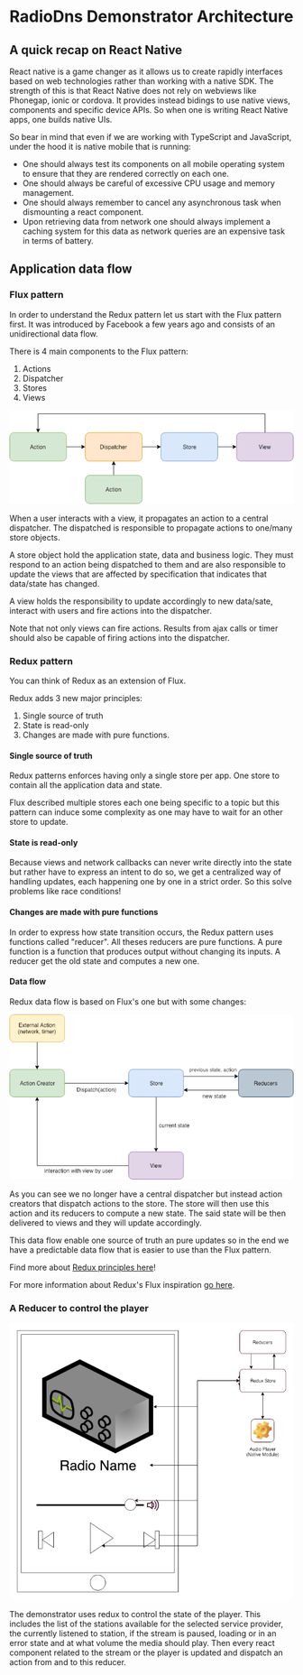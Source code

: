 # RadioDns Demonstrator Architecture

## A quick recap on React Native
React native is a game changer as it allows us to create rapidly interfaces based on web technologies
rather than working with a native SDK. The strength of this is that React Native does not rely on
webviews like Phonegap, ionic or cordova. It provides instead bidings to use native views, components
and specific device APIs. So when one is writing React Native apps, one builds native UIs.

So bear in mind that even if we are working with TypeScript and JavaScript, under the hood it is 
native mobile that is running:
- One should always test its components on all mobile operating system to
ensure that they are rendered correctly on each one.
- One should always be careful of excessive CPU usage and memory management.
- One should always remember to cancel any asynchronous task when dismounting a react component.
- Upon retrieving data from network one should always implement a caching system for this data as network
queries are an expensive task in terms of battery. 

## Application data flow
### Flux pattern
In order to understand the Redux pattern let us start with the Flux pattern first.
It was introduced by Facebook a few years ago and consists of an unidirectional data flow.

There is 4 main components to the Flux pattern:
1. Actions
2. Dispatcher
3. Stores
4. Views

![alt text](images/flux_pattern.png "Flux pattern")

When a user interacts with a view, it propagates an action to a central dispatcher. The dispatched is responsible to
propagate actions to one/many store objects.

A store object hold the application state, data and business logic. They must respond to an action being dispatched to 
them and are also responsible to update the views that are affected by specification that indicates that data/state has changed.

A view holds the responsibility to update accordingly to new data/sate, interact with users and fire actions into the
dispatcher.

Note that not only views can fire actions. Results from ajax calls or timer should also be capable of firing actions into
the dispatcher.

### Redux pattern
You can think of Redux as an extension of Flux.

Redux adds 3 new major principles:
1. Single source of truth
2. State is read-only
3. Changes are made with pure functions.

#### Single source of truth
Redux patterns enforces having only a single store per app. One store to contain all the application data and state.

Flux described multiple stores each one being specific to a topic but this pattern can induce some complexity as one may
have to wait for an other store to update.

#### State is read-only
Because views and network callbacks can never write directly into the state but rather have to express an intent to do so,
we get a centralized way of handling updates, each happening one by one in a strict order. So this solve problems like 
race conditions!

#### Changes are made with pure functions
In order to express how state transition occurs, the Redux pattern uses functions called "reducer". All theses reducers are pure functions.
A pure function is a function that produces output without changing its inputs. A reducer get the old state and computes a
new one.

#### Data flow
Redux data flow is based on Flux's one but with some changes:

![alt text](images/redux_pattern.png "Redux pattern")

As you can see we no longer have a central dispatcher but instead action creators that dispatch actions to the store.
The store will then use this action and its reducers to compute a new state. The said state will be then delivered to 
views and they will update accordingly.

This data flow enable one source of truth an pure updates so in the end we have a predictable data flow that is easier to
use than the Flux pattern.

Find more about [Redux principles here](https://redux.js.org/introduction/core-concepts)!

For more information about Redux's Flux inspiration [go here](https://redux.js.org/introduction/prior-art#flux).

### A Reducer to control the player

![alt text](images/redux_in_demonstrator.png "Redux in demonstrator")

The demonstrator uses redux to control the state of the player. This includes the list of the stations available for the
selected service provider, the currently listened to station, if the stream is paused, loading or in an error state and 
at what volume the media should play. Then every react component related to the stream or the player is updated and dispatch an action from and to this reducer.
